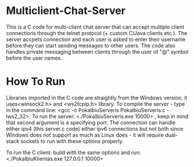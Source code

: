 # Multiclient-Chat-Server
This is a C code for multi-client chat server that can accept multiple client connections through the telnet protocol (+ custom C/Java clients etc.). The server accpets connection and each user is asked to enter their username before they can start sending messages to other users. The code also handles private messaging between clients through the user of "@" symbol before the user names. 

# How To Run
Libraries imported in the C code are straightly from the Windows version, it uses<winsock2.h> and <ws2tcpip.h> library. To compile the server - type in the command line: <gcc -o PokalbiuServeris PokalbiuServeris.c -lws2_32>. To run the server: <./PokalbiuServeris.exe 10000> , keep in mind that second argument is a specifying port. The connection can handle either ipv4 (this server.c code) either ipv6 connections but not both since Windows does not support as much as Linux does - it will require dual-stack sockets to run with these options properly.

To run the C client: build with the same options and run: <./PokalbiuKlientas.exe 127.0.0.1 10000>

